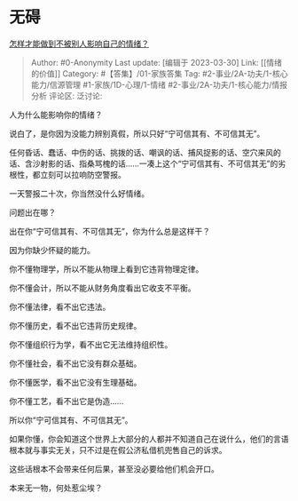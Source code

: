 # 无碍
[怎样才能做到不被别人影响自己的情绪？](https://www.zhihu.com/question/313253074/answer/2468916548)

> Author: #0-Anonymity
> Last update: [编辑于 2023-03-30]
> Link: [[情绪的价值]]
> Category: #【答集】/01-家族答集 
> Tag: #2-事业/2A-功夫/1-核心能力/信源管理 #1-家族/1D-心理/1-情绪 #2-事业/2A-功夫/1-核心能力/情报分析
> 评论区:
> 泛讨论:

人为什么能影响你的情绪？

说白了，是你因为没能力辨别真假，所以只好“宁可信其有、不可信其无”。

任何昏话、蠢话、中伤的话、挑拨的话、嘲讽的话、捕风捉影的话、空穴来风的话、含沙射影的话、指桑骂槐的话……一凑上这个“宁可信其有、不可信其无”的劣根性，都立刻可以拉响防空警报。

一天警报二十次，你当然没什么好情绪。

问题出在哪？

出在你“宁可信其有、不可信其无”，你为什么总是这样干？

因为你缺少怀疑的能力。

你不懂物理学，所以不能从物理上看到它违背物理定律。

你不懂会计，所以不能从财务角度看出它收支不平衡。

你不懂法律，看不出它违法。

你不懂历史，看不出它违背历史规律。

你不懂组织行为学，看不出它无法维持组织性。

你不懂社会，看不出它没有群众基础。

你不懂医学，看不出它没有生理基础。

你不懂工艺，看不出它是伪造……

所以你“宁可信其有、不可信其无”。

如果你懂，你会知道这个世界上大部分的人都并不知道自己在说什么，他们的言语根本就与事实无关，只不过是在假公济私借机兜售自己的诉求。

这些话根本不会带来任何后果，甚至没必要给他们机会开口。

本来无一物，何处惹尘埃？
